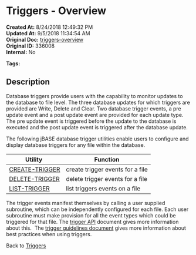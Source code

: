 # Triggers - Overview

**Created At:** 8/24/2018 12:49:32 PM  
**Updated At:** 9/5/2018 11:34:54 AM  
**Original Doc:** [triggers-overview](https://docs.jbase.com/48168-triggers/triggers-overview)  
**Original ID:** 336008  
**Internal:** No  

**Tags:**
<badge text='triggers' vertical='middle' />

## Description

Database triggers provide users with the capability to monitor updates to the database to file level. The three database updates for which triggers are provided are Write, Delete and Clear. Two database trigger events, a pre update event and a post update event are provided for each update type. The pre update event is triggered before the update to the database is executed and the post update event is triggered after the database update.

The following jBASE database trigger utilities enable users to configure and display database triggers for any file within the database.

| Utility  | Function |
| --- | --- |
| [CREATE-TRIGGER](./../create-trigger) | create trigger events for a file |
| [DELETE-TRIGGER](./../create-trigger) | delete trigger events for a file |
| [LIST-TRIGGER](./../list-trigger/README.md) | list triggers events on a file |

The trigger events manifest themselves by calling a user supplied subroutine, which can be independently configured for each file. Each user subroutine must make provision for all the event types which could be triggered for that file. The [trigger API](./../trigger-api) document gives more information about this.  The [trigger guidelines document](./../triggers-guidelines) gives more information about best practices when using triggers.

Back to [Triggers](./../README.md)
